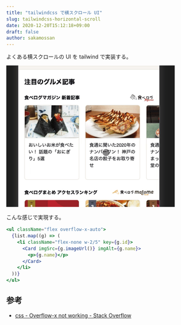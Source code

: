```yaml
---
title: "tailwindcss で横スクロール UI"
slug: tailwindcss-horizontal-scroll
date: 2020-12-20T15:12:18+09:00
draft: false
author: sakamossan
---
```


よくある横スクロールの UI を tailwind で実装する。

![](https://raw.githubusercontent.com/sakamossan/image-bed/master/assets/474e5647-92a5-9431-c9b5-dd4cc2dba247.png)

こんな感じで実現する。

```jsx
<ul className="flex overflow-x-auto">
  {list.map((g) => (
    <li className="flex-none w-2/5" key={g.id}>
      <Card imgSrc={g.imageUrl()} imgAlt={g.name}>
        <p>{g.name}</p>
      </Card>
    </li>
  ))}
</ul>
```

## 参考

- [css - Overflow-x not working - Stack Overflow](https://stackoverflow.com/questions/24132943/overflow-x-not-working#answer-24133053)
